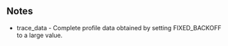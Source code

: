 Notes
-----

* trace_data - Complete profile data obtained by setting FIXED_BACKOFF to a
  large value.
